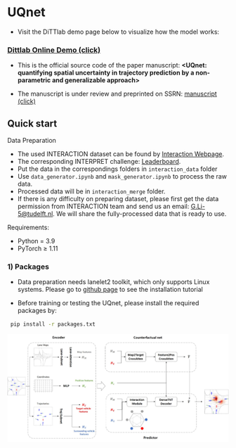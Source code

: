 # UQnet

- Visit the DiTTlab demo page below to visualize how the model works:
### [Dittlab Online Demo (click)](http://mirrors-dev.citg.tudelft.nl:8082/uqnet-main.py/)
- This is the official source code of the paper manuscript: **<UQnet: quantifying spatial uncertainty in trajectory prediction by a non-parametric and generalizable approach>**

- The manuscript is under review and preprinted on SSRN: [manuscript (click)](https://papers.ssrn.com/sol3/papers.cfm?abstract_id=4241523)

## Quick start

Data Preparation

* The used INTERACTION dataset can be found by [Interaction Webpage](https://interaction-dataset.com/). 
* The corresponding INTERPRET challenge: [Leaderboard](http://challenge.interaction-dataset.com/leader-board).
* Put the data in the correspondings folders in `interaction_data` folder
* Use `data_generator.ipynb` and `mask_generator.ipynb` to process the raw data. 
* Processed data will be in `interaction_merge` folder.
* If there is any difficulty on preparing dataset, please first get the data permission from INTERACTION team and send us an email: [G.Li-5@tudelft.nl](G.Li-5@tudelft.nl). We will share the fully-processed data that is ready to use.

Requirements:

* Python = 3.9
* PyTorch ≥ 1.11

### 1) Packages

* Data preparation needs lanelet2 toolkit, which only supports Linux systems. Please go to [github page](https://github.com/fzi-forschungszentrum-informatik/Lanelet2) to see the installation tutorial

* Before training or testing the UQnet, please install the required packages by:

``` bash
 pip install -r packages.txt
```


![alt text](https://github.com/RomainLITUD/UQnet-arxiv/blob/main/figs/archi.jpg "Model Structure")
